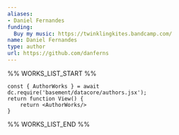 ```yaml
---
aliases:
- Daniel Fernandes
funding:
  Buy my music: https://twinklingkites.bandcamp.com/
name: Daniel Fernandes
type: author
url: https://github.com/danferns
---
```



%% WORKS_LIST_START %%

```datacorejsx
const { AuthorWorks } = await dc.require('basement/datacore/authors.jsx');
return function View() {
    return <AuthorWorks/>
}
```
%% WORKS_LIST_END %%